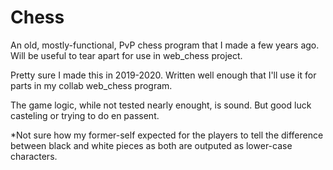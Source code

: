 # Chess
An old, mostly-functional, PvP chess program that I made a few years ago. Will be useful to tear apart for use in web_chess project.

Pretty sure I made this in 2019-2020. Written well enough that I'll use it for parts in my collab web_chess program.

The game logic, while not tested nearly enought, is sound. But good luck casteling or trying to do en passent.

*Not sure how my former-self expected for the players to tell the difference between black and white pieces as both are outputed as lower-case characters.
